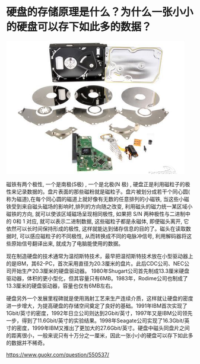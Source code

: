 # 硬盘的存储原理是什么？为什么一张小小的硬盘可以存下如此多的数据？

![img](image-201810272240/IxNrre7MApX9YYrxLL7TpnbKBeg3c42nC8WCvkcRqybhAQAAaAEAAFBO.png)

磁铁有两个极性, 一个是南极(S极) , 一个是北极(N 极) , 硬盘正是利用磁粒子的极性来记录数据的。盘片表面的那些磁粉就是磁粒子。盘片被划分成若干个同心圆( 称为磁道),在每个同心圆的磁道上就好像有无数的任意排列的小磁铁, 当这些小磁铁受到来自磁头磁场的影响时,排列的方向随之改变, 利用磁头的磁力统一某区域小磁铁的方向, 就可以使该区域磁场呈现相同极性, 如果把 S/N 两种极性与二进制中的 0和 1 对应, 就可以表示二进制数据, 这些磁粒子都是永磁体, 即便磁头离开, 它依然可以长时间保持形成的极性, 这样就能达到储存信息的目的了。磁头在读取数据时, 可以感应磁粒子的不同极性, 从而转换成不同的电脉冲信号, 利用解码器将这些原始信号翻译出来, 就成为了电脑能使用的数据。

现在制造硬盘的技术通常为温彻斯特技术，最早把温彻斯特技术放在小型驱动器上的是IBM，其62-PC，首次采用直径为20.3厘米的盘片。此后CDC公司、NEC公司开始生产20.3厘米的硬盘驱动器。 1980年Shugart公司首先制成13.3厘米硬盘驱动器，体积的更小型化，但其容量只有6MB。1983年，Rodime公司也制成了13.3厘米的硬盘驱动器，容量也仅有6MB左右。

硬盘另外一个发展里程碑就是使用溅射工艺来生产连续介质，这样就让硬盘的密度进一步增大，为提高硬盘的存储空间奠定了良好的基础。1991年IBM首次实现了1Gbit/英寸的密度，1992年日立公司则达到2Gbit/英寸，1997年又是IBM公司领先一步，得到了11.6Gbit/英寸的实验结果。1998年Seagate公司实现了16.3Gbit/英寸的密度，1999年IBM又推出了更加大的27.6Gbit/英寸。硬盘中磁头同盘片之间的距离很小，一般来说只有十万分之一厘米，因此一张小小的硬盘可以存下如此多的数据并不稀奇。





https://www.guokr.com/question/550537/